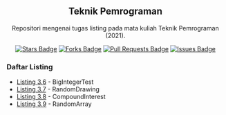 <h2 align="center">Teknik Pemrograman</h2>
<p align="center">Repositori mengenai tugas listing pada mata kuliah Teknik Pemrograman (2021).</p>
<div align="center">
  <a href="https://github.com/Zlarex/Teknik-Pemrograman/stargazers"><img src="https://img.shields.io/github/stars/Zlarex/Teknik-Pemrograman" alt="Stars Badge"/></a>
  <a href="https://github.com/Zlarex/Teknik-Pemrograman/network/members"><img src="https://img.shields.io/github/forks/Zlarex/Teknik-Pemrograman" alt="Forks Badge"/></a>
  <a href="https://github.com/Zlarex/Teknik-Pemrograman/pulls"><img src="https://img.shields.io/github/issues-pr/Zlarex/Teknik-Pemrograman" alt="Pull Requests Badge"/></a>
  <a href="https://github.com/Zlarex/Teknik-Pemrograman/issues"><img src="https://img.shields.io/github/issues/Zlarex/Teknik-Pemrograman" alt="Issues Badge"/></a>
</div>

### Daftar Listing
- [Listing 3.6](https://github.com/Zlarex/Teknik-Pemrograman/tree/w2/src/listing3_6/BigIntegerTest.java) - BigIntegerTest
- [Listing 3.7](https://github.com/Zlarex/Teknik-Pemrograman/tree/w2/src/listing3_7/RandomDrawing.java) - RandomDrawing
- [Listing 3.8](https://github.com/Zlarex/Teknik-Pemrograman/tree/w2/src/listing3_8/CompoundInterest.java) - CompoundInterest
- [Listing 3.9](https://github.com/Zlarex/Teknik-Pemrograman/tree/w2/src/listing3_9/RandomArray.java) - RandomArray
